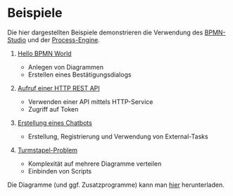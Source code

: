 # Beispiele

Die hier dargestellten Beispiele demonstrieren die Verwendung des
[BPMN-Studio](./../../README.md#bpmn-studio)
und der
[Process-Engine](./../../README.md#process-engine).

1. [Hello BPMN World](./hello_world/README.md)

   - Anlegen von Diagrammen
   - Erstellen eines Bestätigungsdialogs

1. [Aufruf einer HTTP REST API](./rest_api/README.md)

   - Verwenden einer API mittels HTTP-Service
   - Zugriff auf Token

1. [Erstellung eines Chatbots](./chatbot/README.md)

   - Erstellung, Registrierung und Verwendung von External-Tasks

1. [Turmstapel-Problem](./towers/README.md)

   - Komplexität auf mehrere Diagramme verteilen
   - Einbinden von Scripts

Die Diagramme (und ggf. Zusatzprogramme) kann man
[hier](https://github.com/process-engine/example_processes/tree/develop/solutions)
herunterladen.
